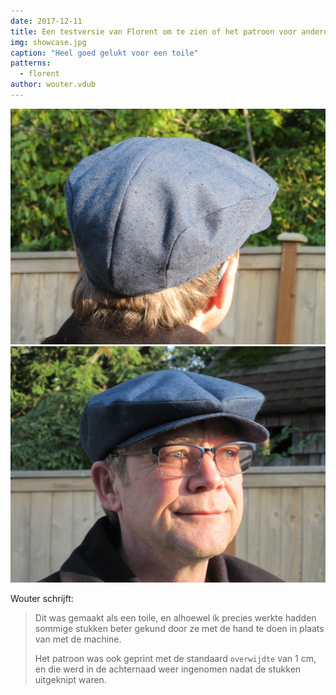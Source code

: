 ```yaml
---
date: 2017-12-11
title: Een testversie van Florent om te zien of het patroon voor anderen werkt, door Wouter.vdub
img: showcase.jpg
caption: "Heel goed gelukt voor een toile"
patterns:
  - florent
author: wouter.vdub
---
```


![Zicht op de achterkant ](high_back.jpg) ![Zicht op de voorkant](high_front.jpg)

Wouter schrijft:

> Dit was gemaakt als een toile, en alhoewel ik precies werkte hadden sommige stukken beter gekund door ze met de hand te doen in plaats van met de machine.
> 
> Het patroon was ook geprint met de standaard `overwijdte` van 1 cm, en die werd in de achternaad weer ingenomen nadat de stukken uitgeknipt waren.